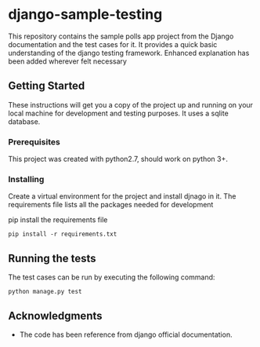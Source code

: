# django-sample-testing

This repository contains the sample polls app project from the Django documentation and the test cases for it. 
It  provides a quick basic understanding of the django testing framework. Enhanced explanation has been added wherever felt necessary

## Getting Started

These instructions will get you a copy of the project up and running on your local machine for development and testing purposes. It uses a sqlite database.

### Prerequisites

This project was created with python2.7, should work on python 3+.


### Installing

Create a virtual environment for the project and install djnago in it. The requirements file lists all the packages needed for development

pip install the requirements file

```
pip install -r requirements.txt
```

## Running the tests

The test cases can be run by executing the following command:

```
python manage.py test
```

## Acknowledgments

* The code has been reference from django official documentation.

